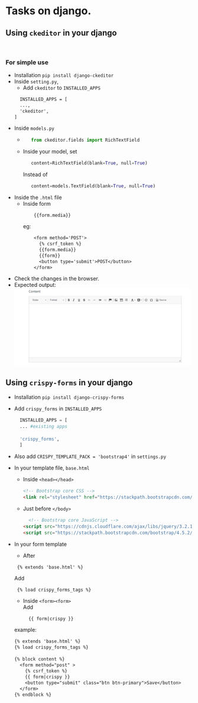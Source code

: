 # Tasks on django.

## Using ```ckeditor``` in your django
<br>

### For simple use

- Installation
  ``` pip install django-ckeditor ```
- Inside ```setting.py```,
  - Add ```ckeditor``` to ```INSTALLED_APPS```
  ```django
    INSTALLED_APPS = [
    ...,
    'ckeditor',
  ]
  ```
- Inside ```models.py```
  - ```python
       from ckeditor.fields import RichTextField
    ```
  - Inside your model, set 
    ```python 
       content=RichTextField(blank=True, null=True)
    ```
    Instead of 
    ```python
       content=models.TextField(blank=True, null=True)
    ```
- Inside the ```.html``` file
  - Inside form
    ```django
        {{form.media}}
    ```
    eg:
    ```django
        <form method='POST'>
          {% csrf_token %}
          {{form.media}}
          {{form}}
          <button type='submit'>POST</button>
        </form>
    ```
- Check the changes in the browser.
- Expected output:
  ![Ckeditor Output](/ckeditor_output.png)
  
 ## Using ```crispy-forms``` in your django
 - Installation ```pip install django-crispy-forms```
 - Add ```crispy_forms``` in ```INSTALLED_APPS```
    ```python
      INSTALLED_APPS = [
      ... #existing apps

      'crispy_forms',
      ]
    ```
 - Also add ```CRISPY_TEMPLATE_PACK = 'bootstrap4'``` in ```settings.py```
 - In your template file,
  ```base.html```
    - Inside ```<head></head>```
        ```html
        <!-- Bootstrap core CSS -->
        <link rel="stylesheet" href="https://stackpath.bootstrapcdn.com/bootstrap/4.5.2/css/bootstrap.min.css" integrity="sha384-JcKb8q3iqJ61gNV9KGb8thSsNjpSL0n8PARn9HuZOnIxN0hoP+VmmDGMN5t9UJ0Z" crossorigin="anonymous">
        ```
    - Just before ```</body>```
      ```html
        <!-- Bootstrap core JavaScript -->
      <script src="https://cdnjs.cloudflare.com/ajax/libs/jquery/3.2.1/jquery.slim.min.js"></script>
      <script src="https://stackpath.bootstrapcdn.com/bootstrap/4.5.2/js/bootstrap.bundle.min.js" integrity="sha384-LtrjvnR4Twt/qOuYxE721u19sVFLVSA4hf/rRt6PrZTmiPltdZcI7q7PXQBYTKyf" crossorigin="anonymous"></script>
      ```

  - In your form template
    - After 
     ```django
      {% extends 'base.html' %}
     ```
       Add 
     ```django
      {% load crispy_forms_tags %}
    ```
    - Inside ```<form><form>```<br>
      Add 
      ```django
        {{ form|crispy }}
      ```
      
    example:
    ```django
    {% extends 'base.html' %}
    {% load crispy_forms_tags %}

    {% block content %}
      <form method="post" >
        {% csrf_token %}
        {{ form|crispy }}
        <button type="submit" class="btn btn-primary">Save</button>
      </form>
    {% endblock %}
    ```
  <!--- Expected output :
    ![crispy-forms-output]()
-->

